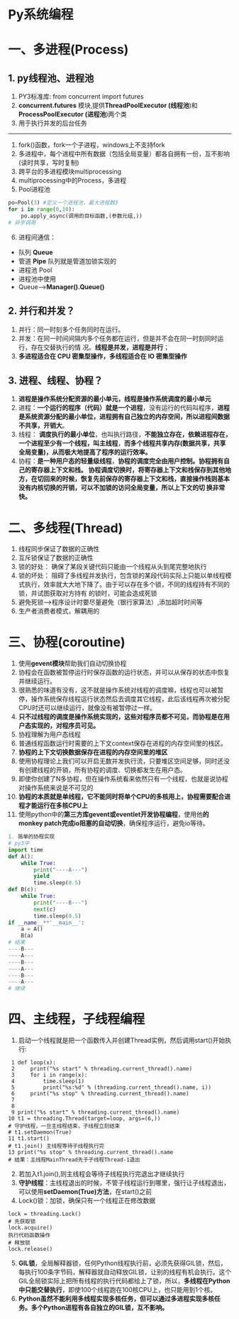 # Py系统编程

# 一、多进程(Process)

## 1. py线程池、进程池
1. PY3标准库: from concurrent import futures
2. **concurrent.futures** 模块,提供**ThreadPoolExecutor (线程池**)和**ProcessPoolExecutor (进程池**)两个类
2. 用于执行并发的后台任务
---
1. fork()函数，fork一个子进程，windows上不支持fork
2. 多进程中，每个进程中所有数据（包括全局变量）都各自拥有⼀份，互不影响(读时共享，写时复制)
3. 跨平台的多进程模块multiprocessing
4. multiprocessing中的Process，多进程
5. Pool进程池

```python
po=Pool(3) #定义⼀个进程池，最⼤进程数3
for i in range(0,10):
    po.apply_async(调用的目标函数,(参数元组,))
# 异步调用
```

6. 进程间通信：
-  队列 **Queue**
-  管道 **Pipe** 队列就是管道加锁实现的
-  进程池 Pool
-  进程池中使用
-  Queue-->**Manager().Queue()**

## 2. 并行和并发？
1. 并行：同一时刻多个任务同时在运行。
2. 并发：在同一时间间隔内多个任务都在运行，但是并不会在同一时刻同时运行，存在交替执行的情
况。**线程是并发，进程是并行**；
1. **多进程适合在 CPU 密集型操作，多线程适合在 IO 密集型操作**

## 3. 进程、线程、协程？
1. **进程是操作系统分配资源的最小单元，线程是操作系统调度的最小单元**
2. 进程：**一个运行的程序（代码）就是一个进程**，没有运行的代码叫程序，**进程是系统资源分配的最小单位，进程拥有自己独立的内存空间，所以进程间数据不共享，开销大**。
3. 线程： **调度执行的最小单位**，也叫执行路径，**不能独立存在，依赖进程存在，一个进程至少有一个线程，叫主线程**，**而多个线程共享内存(数据共享，共享全局变量)，从而极大地提高了程序的运行效率。**
4. 协程：**是一种用户态的轻量级线程**，**协程的调度完全由用户控制。协程拥有自己的寄存器上下文和栈。 协程调度切换时，将寄存器上下文和栈保存到其他地方，在切回来的时候，恢复先前保存的寄存器上下文和栈，直接操作栈则基本没有内核切换的开销，可以不加锁的访问全局变量，所以上下文的切
换非常快。**

# 二、多线程(Thread)
1. 线程同步保证了数据的正确性
2. 互斥锁保证了数据的正确性
3. 锁的好处：
确保了某段关键代码只能由⼀个线程从头到尾完整地执⾏
1. 锁的坏处：
阻碍了多线程并发执行，包含锁的某段代码实际上只能以单线程模式执行，效率就大大地下降了。由于可以存在多个锁，不同的线程持有不同的锁，并试图获取对方持有
的锁时，可能会造成死锁
5. 避免死锁-->程序设计时要尽量避免（银行家算法）,添加超时时间等
6. 生产者消费者模式，解耦用的

# 三、协程(coroutine)
1. 使用**gevent模块**帮助我们自动切换协程
2. 协程会在函数被暂停运行时保存函数的运行状态，并可以从保存的状态中恢复并继续运行。
3. 很熟悉的味道有没有，这不就是操作系统对线程的调度嘛，线程也可以被暂停，操作系统保存线程运行状态然后去调度其它线程，此后该线程再次被分配CPU时还可以继续运行，就像没有被暂停过一样。
4. **只不过线程的调度是操作系统实现的，这些对程序员都不可见，而协程是在用户态实现的，对程序员可见。**
5. 协程理解为用户态线程
6. 普通线程函数运行时需要的上下文context保存在进程的内存空间里的栈区。
7. **协程的上下文切换数据保存在进程的内存空间里的堆区**
8. 使用协程理论上我们可以开启无数并发执行流，只要堆区空间足够，同时还没有创建线程的开销，所有协程的调度、切换都发生在用户态。
9. 即使你创建了N多协程，但在操作系统看来依然只有一个线程，也就是说协程对操作系统来说是不可见的
10. **协程的本质就是单线程，它不能同时将单个CPU的多核用上，协程需要配合进程才能运行在多核CPU上**
11. 使用python中的**第三方库gevent或eventlet开发协程编程**，使用他**的monkey patch完成io阻塞的自动切换**，确保程序运行，避免io等待。

```python
1. 简单的协程实现
# py3中
import time
def A():
    while True:
        print("----A---")
        yield
        time.sleep(0.5)
def B(c):
    while True:
        print("----B---")
        next(c)
        time.sleep(0.5)
if __name__**'__main__':
    a = A()
    B(a)
# 结果
----B---
----A---
----B---
----A---
----B---
----A---
# 继续
```
# 四、主线程，子线程编程
1. 启动一个线程就是把一个函数传入并创建Thread实例，然后调用start()开始执行:

```
 1 def loop(x):
 2     print("%s start" % threading.current_thread().name)
 3     for i in range(x):
 4         time.sleep(1)
 5         print("%s:%d" % (threading.current_thread().name, i))
 6     print("%s stop" % threading.current_thread().name)
 7 
 8 
 9 print("%s start" % threading.current_thread().name)
10 t1 = threading.Thread(target=loop, args=(6,))
# 守护线程，一旦主线程结束，子线程立刻结束
# t1.setDaemon(True)
11 t1.start()
# t1.join() 主线程等待子线程执行完
13 print("%s stop" % threading.current_thread().name
# 结果：主线程MainThread先于子线程Thread-1退出
```
2. 若加入t1.join(),则主线程会等待子线程执行完退出才继续执行
3. **守护线程**：主线程退出的时候，不管子线程运行到哪里，强行让子线程退出，可以使用**setDaemon(True)方法**，在start()之前
4. Lock()锁：加锁，确保只有一个线程正在修改数据

```
lock = threading.Lock()
# 先获取锁
lock.acquire()
执行代码函数操作
# 释放锁
lock.release()
```
5. **GIL锁**，全局解释器锁，任何Python线程执行前，必须先获得GIL锁，然后，每执行100条字节码，解释器就自动释放GIL锁，让别的线程有机会执行。这个GIL全局锁实际上把所有线程的执行代码都给上了锁，所以，**多线程在Python中只能交替执行**，即使100个线程跑在100核CPU上，也只能用到1个核。
6. **Python虽然不能利用多线程实现多核任务，但可以通过多进程实现多核任务。多个Python进程有各自独立的GIL锁，互不影响。**
